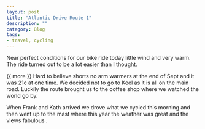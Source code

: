 ```yaml
---
layout: post
title: "Atlantic Drive Route 1"
description: ""
category: Blog 
tags: 
- travel, cycling
---
```


  
Near perfect conditions for our bike ride today little wind and very warm. The ride turned out to be a lot easier than I thought.


{{ more }} 
Hard to believe shorts no arm warmers at the end of Sept and it was 21c at one time.
We decided not to go to Keel as it is all on the main road. Luckily the route brought us to the coffee shop where we watched the world go by.

When Frank and Kath arrived we drove what we cycled this morning and then went up to the mast where this
year the weather was great and the views fabulous
.

<div class="figure">
<img src=" ">
</div>
